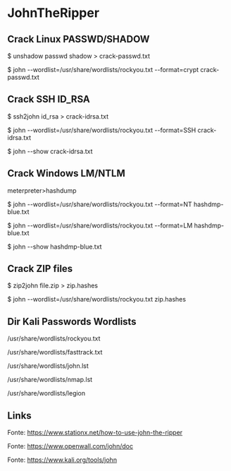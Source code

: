 # JohnTheRipper

## Crack Linux PASSWD/SHADOW

$ unshadow passwd shadow > crack-passwd.txt

$ john --wordlist=/usr/share/wordlists/rockyou.txt --format=crypt crack-passwd.txt

## Crack SSH ID_RSA

$ ssh2john id_rsa > crack-idrsa.txt

$ john --wordlist=/usr/share/wordlists/rockyou.txt --format=SSH crack-idrsa.txt

$ john --show crack-idrsa.txt

## Crack Windows LM/NTLM

meterpreter>hashdump

$ john --wordlist=/usr/share/wordlists/rockyou.txt --format=NT hashdmp-blue.txt

$ john --wordlist=/usr/share/wordlists/rockyou.txt --format=LM hashdmp-blue.txt

$ john --show hashdmp-blue.txt

## Crack ZIP files

$ zip2john file.zip > zip.hashes

$ john --wordlist=/usr/share/wordlists/rockyou.txt zip.hashes

## Dir Kali Passwords Wordlists

/usr/share/wordlists/rockyou.txt

/usr/share/wordlists/fasttrack.txt

/usr/share/wordlists/john.lst

/usr/share/wordlists/nmap.lst

/usr/share/wordlists/legion

## Links

Fonte: https://www.stationx.net/how-to-use-john-the-ripper

Fonte: https://www.openwall.com/john/doc

Fonte: https://www.kali.org/tools/john
